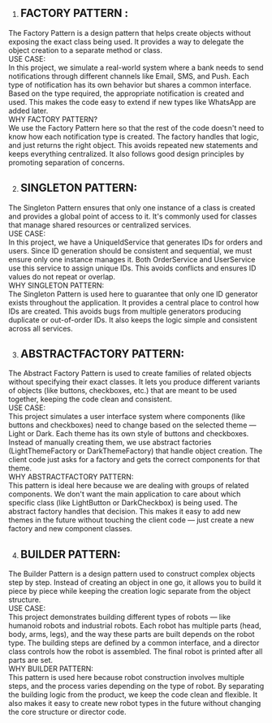 1. FACTORY PATTERN :<br>
   ----------------
The Factory Pattern is a design pattern that helps create objects without exposing the exact class being used. It provides a way to delegate the object creation to a separate method or class.<br>
USE CASE:<br>
In this project, we simulate a real-world system where a bank needs to send notifications through different channels like Email, SMS, and Push.
Each type of notification has its own behavior but shares a common interface.
Based on the type required, the appropriate notification is created and used. This makes the code easy to extend if new types like WhatsApp are added later.<br>
WHY FACTORY PATTERN?<br>
We use the Factory Pattern here so that the rest of the code doesn't need to know how each notification type is created.
The factory handles that logic, and just returns the right object. 
This avoids repeated new statements and keeps everything centralized. It also follows good design principles by promoting separation of concerns.

2. SINGLETON PATTERN:<br>
   ------------------
The Singleton Pattern ensures that only one instance of a class is created and provides a global point of access to it. It's commonly used for classes that manage shared resources or centralized services.<br>
USE CASE:<br>
In this project, we have a UniqueIdService that generates IDs for orders and users. Since ID generation should be consistent and sequential, we must ensure only one instance manages it. Both OrderService and UserService use this service to assign unique IDs. This avoids conflicts and ensures ID values do not repeat or overlap.<br>
WHY SINGLETON PATTERN:<br>
The Singleton Pattern is used here to guarantee that only one ID generator exists throughout the application. It provides a central place to control how IDs are created. This avoids bugs from multiple generators producing duplicate or out-of-order IDs. It also keeps the logic simple and consistent across all services.

3. ABSTRACTFACTORY PATTERN:<br>
   ------------------------
The Abstract Factory Pattern is used to create families of related objects without specifying their exact classes. It lets you produce different variants of objects (like buttons, checkboxes, etc.) that are meant to be used together, keeping the code clean and consistent.<br>
USE CASE:<br>
This project simulates a user interface system where components (like buttons and checkboxes) need to change based on the selected theme — Light or Dark. Each theme has its own style of buttons and checkboxes. Instead of manually creating them, we use abstract factories (LightThemeFactory or DarkThemeFactory) that handle object creation. The client code just asks for a factory and gets the correct components for that theme.<br>
WHY ABSTRACTFACTORY PATTERN:<br>
This pattern is ideal here because we are dealing with groups of related components. We don't want the main application to care about which specific class (like LightButton or DarkCheckbox) is being used. The abstract factory handles that decision. This makes it easy to add new themes in the future without touching the client code — just create a new factory and new component classes.

4. BUILDER PATTERN:<br>
   ----------------
The Builder Pattern is a design pattern used to construct complex objects step by step. Instead of creating an object in one go, it allows you to build it piece by piece while keeping the creation logic separate from the object structure.<br>
USE CASE:<br>
This project demonstrates building different types of robots — like humanoid robots and industrial robots. Each robot has multiple parts (head, body, arms, legs), and the way these parts are built depends on the robot type. The building steps are defined by a common interface, and a director class controls how the robot is assembled. The final robot is printed after all parts are set.<br>
WHY BUILDER PATTERN:<br>
This pattern is used here because robot construction involves multiple steps, and the process varies depending on the type of robot. By separating the building logic from the product, we keep the code clean and flexible. It also makes it easy to create new robot types in the future without changing the core structure or director code.

